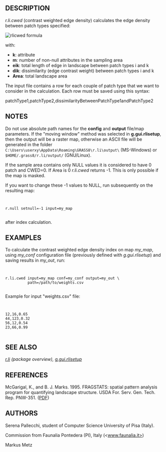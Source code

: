 
## DESCRIPTION

*r.li.cwed* (contrast weighted edge density) calculates the
edge density between patch types specified:

![rlicwed formula](rlicwed_formula.png)

with:

* **k**: attribute
* **m**: number of non-null attributes in the sampling area
* **eik**: total length of edge in
  landscape between patch types i and k
* **dik**: dissimilarity (edge contrast
  weight) between patch types i and k
* **Area**: total landscape area

The input file contains a row for each couple of patch type that we want to
consider in the calculation. Each row must be saved using this syntax:

patchType1,patchType2,dissimilarityBetweenPatchType1andPatchType2

## NOTES

Do not use absolute path names for the **config** and **output**
file/map parameters.
If the "moving window" method was selected in **g.gui.rlisetup**, then the
output will be a raster map, otherwise an ASCII file will be generated in
the folder `C:\Users\userxy\AppData\Roaming\GRASS8\r.li\output\`
(MS-Windows) or `$HOME/.grass8/r.li/output/` (GNU/Linux).

If the sample area contains only NULL values it is considered to
have 0 patch and CWED=0. If Area is 0 *r.li.cwed* returns -1.
This is only possible if the map is masked.

If you want to change these -1 values to NULL, run subsequently on the resulting map:

```


r.null setnull=-1 input=my_map


```

after index calculation.

## EXAMPLES

To calculate the contrast weighted edge density index on map *my\_map*, using
*my\_conf* configuration file (previously defined with
*g.gui.rlisetup*) and saving results in *my\_out*, run:

```


r.li.cwed input=my_map conf=my_conf output=my_out \
          path=/path/to/weights.csv


```

Example for input "weights.csv" file:

```


12,16,0.65
44,123,0.32
56,12,0.54
23,66,0.99


```

## SEE ALSO

*[r.li](r.li.html) (package overview),
[g.gui.rlisetup](g.gui.rlisetup.html)*

## REFERENCES

McGarigal, K., and B. J. Marks. 1995. FRAGSTATS: spatial pattern
analysis program for quantifying landscape structure. USDA For. Serv.
Gen. Tech. Rep. PNW-351. ([PDF](https://doi.org/10.2737/PNW-GTR-351))

## AUTHORS

Serena Pallecchi, student of Computer Science University of Pisa (Italy).

Commission from Faunalia Pontedera (PI), Italy (<www.faunalia.it>)

Markus Metz
